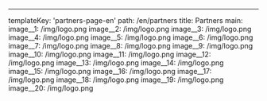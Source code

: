 ---
templateKey: 'partners-page-en'
path: /en/partners
title: Partners
main:
  image__1: /img/logo.png
  image__2: /img/logo.png
  image__3: /img/logo.png
  image__4: /img/logo.png
  image__5: /img/logo.png
  image__6: /img/logo.png
  image__7: /img/logo.png
  image__8: /img/logo.png
  image__9: /img/logo.png
  image__10: /img/logo.png
  image__11: /img/logo.png
  image__12: /img/logo.png
  image__13: /img/logo.png
  image__14: /img/logo.png
  image__15: /img/logo.png
  image__16: /img/logo.png
  image__17: /img/logo.png
  image__18: /img/logo.png
  image__19: /img/logo.png
  image__20: /img/logo.png
